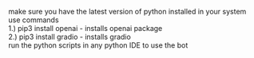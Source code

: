 make sure you have the latest version of python installed in your system  
use commands  
1.) pip3 install openai - installs openai package  
2.) pip3 install gradio - installs gradio  
run the python scripts in any python IDE to use the bot